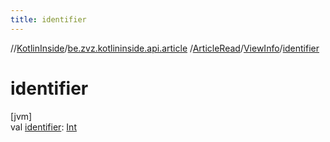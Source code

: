 ```yaml
---
title: identifier
---
```

//[KotlinInside](../../../../index.html)/[be.zvz.kotlininside.api.article](../../index.html)
/[ArticleRead](../index.html)/[ViewInfo](index.html)/[identifier](identifier.html)

# identifier

[jvm]\
val [identifier](identifier.html): [Int](https://kotlinlang.org/api/latest/jvm/stdlib/kotlin/-int/index.html)





